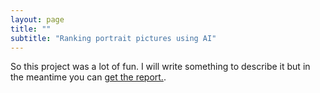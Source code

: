 ```yaml
---
layout: page
title: ""
subtitle: "Ranking portrait pictures using AI"
---
```


So this project was a lot of fun. I will write something to describe it but in the meantime you can [get the report.](/pdf/Report_REGAIND.pdf).
